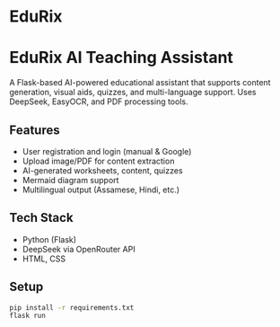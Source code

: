 # EduRix

# EduRix AI Teaching Assistant

A Flask-based AI-powered educational assistant that supports content generation, visual aids, quizzes, and multi-language support. Uses DeepSeek, EasyOCR, and PDF processing tools.

## Features

- User registration and login (manual & Google)
- Upload image/PDF for content extraction
- AI-generated worksheets, content, quizzes
- Mermaid diagram support
- Multilingual output (Assamese, Hindi, etc.)

## Tech Stack

- Python (Flask)
- DeepSeek via OpenRouter API
- HTML, CSS 

## Setup

```bash
pip install -r requirements.txt
flask run

